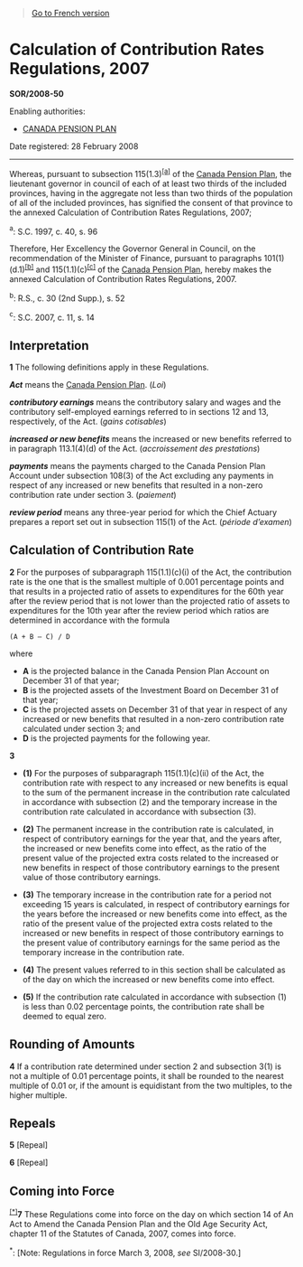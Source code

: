 > [Go to French version](/fr/Règlements/Décrets,%20ordonnances%20et%20règlements%20statutaires/2008/50.md)

# Calculation of Contribution Rates Regulations, 2007

**SOR/2008-50**

Enabling authorities: 
- [CANADA PENSION PLAN](/en/Acts/Revised%20Statutes%20of%20Canada/C/C-8.md)

Date registered: 28 February 2008

----------

Whereas, pursuant to subsection 115(1.3)<sup><a href='#fn_609958-e_hq_2645'>[a]</a></sup> of the [Canada Pension Plan](/en/Acts/Revised%20Statutes%20of%20Canada/C/C-8.md), the lieutenant governor in council of each of at least two thirds of the included provinces, having in the aggregate not less than two thirds of the population of all of the included provinces, has signified the consent of that province to the annexed Calculation of Contribution Rates Regulations, 2007;

<a name='fn_609958-e_hq_2645'><sup>a</sup></a>: S.C. 1997, c. 40, s. 96<br />

Therefore, Her Excellency the Governor General in Council, on the recommendation of the Minister of Finance, pursuant to paragraphs 101(1)(d.1)<sup><a href='#fn_609958-e_hq_2646'>[b]</a></sup> and 115(1.1)(c)<sup><a href='#fn_609958-e_hq_2647'>[c]</a></sup> of the [Canada Pension Plan](/en/Acts/Revised%20Statutes%20of%20Canada/C/C-8.md), hereby makes the annexed Calculation of Contribution Rates Regulations, 2007.

<a name='fn_609958-e_hq_2646'><sup>b</sup></a>: R.S., c. 30 (2nd Supp.), s. 52<br />

<a name='fn_609958-e_hq_2647'><sup>c</sup></a>: S.C. 2007, c. 11, s. 14<br />




## Interpretation


**1** The following definitions apply in these Regulations.

***Act*** means the [Canada Pension Plan](/en/Acts/Revised%20Statutes%20of%20Canada/C/C-8.md). (*Loi*)

***contributory earnings*** means the contributory salary and wages and the contributory self-employed earnings referred to in sections 12 and 13, respectively, of the Act. (*gains cotisables*)

***increased or new benefits*** means the increased or new benefits referred to in paragraph 113.1(4)(d) of the Act. (*accroissement des prestations*)

***payments*** means the payments charged to the Canada Pension Plan Account under subsection 108(3) of the Act excluding any payments in respect of any increased or new benefits that resulted in a non-zero contribution rate under section 3. (*paiement*)

***review period*** means any three-year period for which the Chief Actuary prepares a report set out in subsection 115(1) of the Act. (*période d’examen*)




## Calculation of Contribution Rate


**2** For the purposes of subparagraph 115(1.1)(c)(i) of the Act, the contribution rate is the one that is the smallest multiple of 0.001 percentage points and that results in a projected ratio of assets to expenditures for the 60th year after the review period that is not lower than the projected ratio of assets to expenditures for the 10th year after the review period which ratios are determined in accordance with the formula
```
(A + B – C) / D
```
where
- **A** is the projected balance in the Canada Pension Plan Account on December 31 of that year;
- **B** is the projected assets of the Investment Board on December 31 of that year;
- **C** is the projected assets on December 31 of that year in respect of any increased or new benefits that resulted in a non-zero contribution rate calculated under section 3; and
- **D** is the projected payments for the following year.



**3** 

- **(1)** For the purposes of subparagraph 115(1.1)(c)(ii) of the Act, the contribution rate with respect to any increased or new benefits is equal to the sum of the permanent increase in the contribution rate calculated in accordance with subsection (2) and the temporary increase in the contribution rate calculated in accordance with subsection (3).

- **(2)** The permanent increase in the contribution rate is calculated, in respect of contributory earnings for the year that, and the years after, the increased or new benefits come into effect, as the ratio of the present value of the projected extra costs related to the increased or new benefits in respect of those contributory earnings to the present value of those contributory earnings.

- **(3)** The temporary increase in the contribution rate for a period not exceeding 15 years is calculated, in respect of contributory earnings for the years before the increased or new benefits come into effect, as the ratio of the present value of the projected extra costs related to the increased or new benefits in respect of those contributory earnings to the present value of contributory earnings for the same period as the temporary increase in the contribution rate.

- **(4)** The present values referred to in this section shall be calculated as of the day on which the increased or new benefits come into effect.

- **(5)** If the contribution rate calculated in accordance with subsection (1) is less than 0.02 percentage points, the contribution rate shall be deemed to equal zero.




## Rounding of Amounts


**4** If a contribution rate determined under section 2 and subsection 3(1) is not a multiple of 0.01 percentage points, it shall be rounded to the nearest multiple of 0.01 or, if the amount is equidistant from the two multiples, to the higher multiple.




## Repeals


**5** [Repeal]



**6** [Repeal]




## Coming into Force


<sup><a href='#fn_Ind12F9_hq_4163'>[*]</a></sup>**7** These Regulations come into force on the day on which section 14 of An Act to Amend the Canada Pension Plan and the Old Age Security Act, chapter 11 of the Statutes of Canada, 2007, comes into force.

<a name='fn_Ind12F9_hq_4163'><sup>*</sup></a>: [Note: Regulations in force March 3, 2008, *see* SI/2008-30.]<br />


